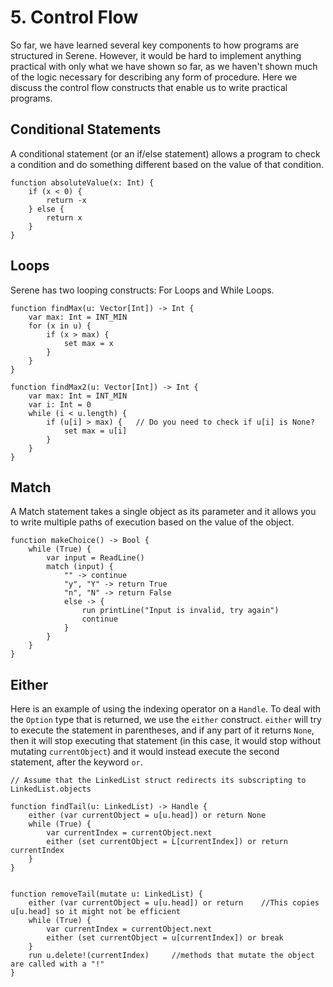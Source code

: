 # 5. Control Flow

So far, we have learned several key components to how programs are structured in Serene. However, it would be hard to implement anything practical with only what we have shown so far, as we haven't shown much of the logic necessary for describing any form of procedure. Here we discuss the control flow constructs that enable us to write practical programs.

## Conditional Statements

A conditional statement (or an if/else statement) allows a program to check a condition and do something different based on the value of that condition.

```serene
function absoluteValue(x: Int) {
	if (x < 0) {
		return -x
	} else {
		return x
	}
}
```

## Loops

Serene has two looping constructs: For Loops and While Loops.

```serene
function findMax(u: Vector[Int]) -> Int {
	var max: Int = INT_MIN
	for (x in u) {
		if (x > max) {
			set max = x
		}
	}
}

function findMax2(u: Vector[Int]) -> Int {
	var max: Int = INT_MIN
	var i: Int = 0
	while (i < u.length) {
		if (u[i] > max) {	// Do you need to check if u[i] is None?
			set max = u[i]
		}
	}
}
```

## Match

A Match statement takes a single object as its parameter and it allows you to write multiple paths of execution based on the value of the object.

```serene
function makeChoice() -> Bool {
	while (True) {
        var input = ReadLine()
        match (input) {
            "" -> continue
            "y", "Y" -> return True
            "n", "N" -> return False
            else -> {
            	run printLine("Input is invalid, try again")
            	continue
            }
        }
	}
}
```

## Either

Here is an example of using the indexing operator on a `Handle`. To deal with the `Option` type that is returned, we use the `either` construct. `either` will try to execute the statement in parentheses, and if any part of it returns `None`, then it will stop executing that statement (in this case, it would stop without mutating `currentObject`) and it would instead execute the second statement, after the keyword `or`.

```serene
// Assume that the LinkedList struct redirects its subscripting to LinkedList.objects

function findTail(u: LinkedList) -> Handle {
    either (var currentObject = u[u.head]) or return None
    while (True) {
        var currentIndex = currentObject.next
        either (set currentObject = L[currentIndex]) or return currentIndex
    }
}


function removeTail(mutate u: LinkedList) {
    either (var currentObject = u[u.head]) or return	//This copies u[u.head] so it might not be efficient
    while (True) {
        var currentIndex = currentObject.next
        either (set currentObject = u[currentIndex]) or break
    }
    run u.delete!(currentIndex)		//methods that mutate the object are called with a "!"
}
```


